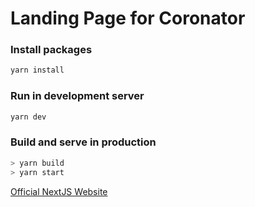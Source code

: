 # Landing Page for Coronator

### Install packages

```bash
yarn install
```

### Run in development server

```bash
yarn dev
```

### Build and serve in production
```bash
> yarn build 
> yarn start
```

[Official NextJS Website](https://nextjs.org/)
